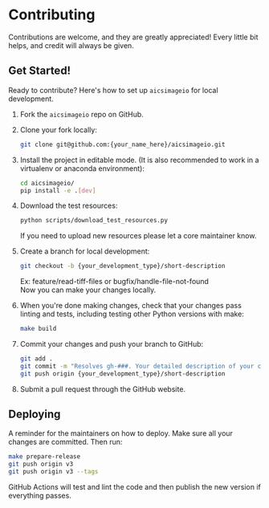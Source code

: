 # Contributing

Contributions are welcome, and they are greatly appreciated! Every little bit
helps, and credit will always be given.

## Get Started!

Ready to contribute? Here's how to set up `aicsimageio` for local development.

1. Fork the `aicsimageio` repo on GitHub.

1. Clone your fork locally:

   ```bash
   git clone git@github.com:{your_name_here}/aicsimageio.git
   ```

1. Install the project in editable mode. (It is also recommended to work in a virtualenv or anaconda environment):

   ```bash
   cd aicsimageio/
   pip install -e .[dev]
   ```

1. Download the test resources:

   ```bash
   python scripts/download_test_resources.py
   ```

   If you need to upload new resources please let a core maintainer know.

1. Create a branch for local development:

   ```bash
   git checkout -b {your_development_type}/short-description
   ```

   Ex: feature/read-tiff-files or bugfix/handle-file-not-found<br>
   Now you can make your changes locally.

1. When you're done making changes, check that your changes pass linting and
   tests, including testing other Python versions with make:

   ```bash
   make build
   ```

1. Commit your changes and push your branch to GitHub:

   ```bash
   git add .
   git commit -m "Resolves gh-###. Your detailed description of your changes."
   git push origin {your_development_type}/short-description
   ```

1. Submit a pull request through the GitHub website.

## Deploying

A reminder for the maintainers on how to deploy.
Make sure all your changes are committed.
Then run:

```bash
make prepare-release
git push origin v3
git push origin v3 --tags
```

GitHub Actions will test and lint the code
and then publish the new version if everything passes.
